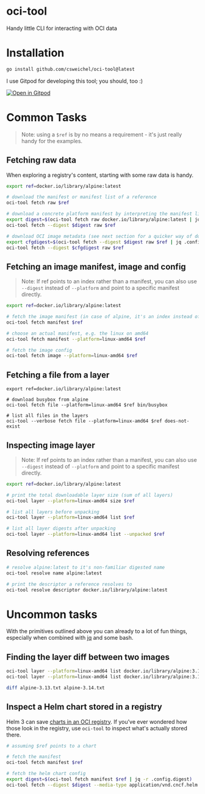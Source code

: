 # oci-tool
Handy little CLI for interacting with OCI data

# Installation
```bash
go install github.com/csweichel/oci-tool@latest
```

I use Gitpod for developing this tool; you should, too :)

[![Open in Gitpod](https://gitpod.io/button/open-in-gitpod.svg)](https://gitpod.io/#https://github.com/csweichel/oci-tool)

# Common Tasks

> Note: using a `$ref` is by no means a requirement - it's just really handy for the examples.

## Fetching raw data

When exploring a registry's content, starting with some raw data is handy.

```bash
export ref=docker.io/library/alpine:latest

# download the manifest or manifest list of a reference
oci-tool fetch raw $ref

# download a concrete platform manifest by interpreting the manifest list
export digest=$(oci-tool fetch raw docker.io/library/alpine:latest | jq -r .manifests[0].digest)
oci-tool fetch --digest $digest raw $ref

# download OCI image metadata (see next section for a quicker way of doing this)
export cfgdigest=$(oci-tool fetch --digest $digest raw $ref | jq .config.digest)
oci-tool fetch --digest $cfgdigest raw $ref
```

## Fetching an image manifest, image and config

> Note: If ref points to an index rather than a manifest, you can also use `--digest` instead of `--platform` and point to a specific manifest directly.

```bash
export ref=docker.io/library/alpine:latest

# fetch the image manifest (in case of alpine, it's an index instead of a manifest)
oci-tool fetch manifest $ref

# choose an actual manifest, e.g. the linux on amd64
oci-tool fetch manifest --platform=linux-amd64 $ref

# fetch the image config
oci-tool fetch image --platform=linux-amd64 $ref
```

## Fetching a file from a layer

```
export ref=docker.io/library/alpine:latest

# download busybox from alpine
oci-tool fetch file --platform=linux-amd64 $ref bin/busybox

# list all files in the layers
oci-tool --verbose fetch file --platform=linux-amd64 $ref does-not-exist
```

## Inspecting image layer

> Note: If ref points to an index rather than a manifest, you can also use `--digest` instead of `--platform` and point to a specific manifest directly.

```bash
export ref=docker.io/library/alpine:latest

# print the total downloadable layer size (sum of all layers)
oci-tool layer --platform=linux-amd64 size $ref

# list all layers before unpacking
oci-tool layer --platform=linux-amd64 list $ref

# list all layer digests after unpacking
oci-tool layer --platform=linux-amd64 list --unpacked $ref
```


## Resolving references

```bash
# resolve alpine:latest to it's non-familiar digested name
oci-tool resolve name alpine:latest

# print the descriptor a reference resolves to
oci-tool resolve descriptor docker.io/library/alpine:latest
```

# Uncommon tasks

With the primitives outlined above you can already to a lot of fun things, especially when combined with [jq](https://stedolan.github.io/jq/) and some bash.

## Finding the layer diff between two images
```bash
oci-tool layer --platform=linux-amd64 list docker.io/library/alpine:3.13 | jq .[].digest | sort > alpine-3.13.txt
oci-tool layer --platform=linux-amd64 list docker.io/library/alpine:3.14 | jq .[].digest | sort > alpine-3.14.txt

diff alpine-3.13.txt alpine-3.14.txt
```

## Inspect a Helm chart stored in a registry
Helm 3 can save [charts in an OCI registry](https://helm.sh/docs/topics/registries/). If you've ever wondered how those look in the registry, use `oci-tool` to inspect what's actually stored there. 

```bash
# assuming $ref points to a chart

# fetch the manifest
oci-tool fetch manifest $ref

# fetch the helm chart config
export digest=$(oci-tool fetch manifest $ref | jq -r .config.digest)
oci-tool fetch --digest $digest --media-type application/vnd.cncf.helm.config.v1+json raw $ref
```
